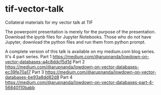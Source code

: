 # tif-vector-talk
Collateral materials for my vector talk at TIF

The powerpoint presentation is merely for the purpose of the presentation. Download the ipynb files for Jupyter Notebooks. Those who do not have Jupyter, download the python files and run them from python prompt.

A complete version of this talk is available on my medium.com blog series. It's 4 part series.
Part 1 https://medium.com/@arupnanda/lowdown-on-vector-databases-a4c8ddcf5d1d
Part 2 https://medium.com/@arupnanda/lowdown-on-vector-databases-ec39fe70a17
Part 3 https://medium.com/@arupnanda/lowdown-on-vector-databases-be93a8dd82d8
Part 4 https://medium.com/@arupnanda/lowdown-on-vector-databases-part-4-56840110babb
